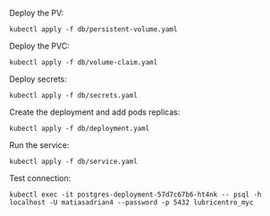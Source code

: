 Deploy the PV:
```
kubectl apply -f db/persistent-volume.yaml
```
Deploy the PVC:
```
kubectl apply -f db/volume-claim.yaml
```
Deploy secrets:
```
kubectl apply -f db/secrets.yaml
```
Create the deployment and add pods replicas:
```
kubectl apply -f db/deployment.yaml
```
Run the service:
```
kubectl apply -f db/service.yaml
```
Test connection:
```
kubectl exec -it postgres-deployment-57d7c67b6-ht4nk -- psql -h localhost -U matiasadrian4 --password -p 5432 lubricentro_myc
```
